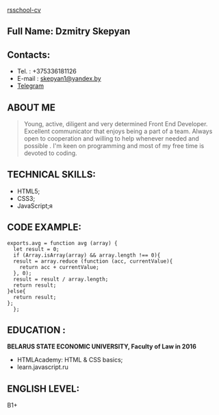 [rsschool-cv](https://skepyan.github.io/rsschool-cv/cv)

## Full Name:  Dzmitry Skepyan

## Contacts:
* Tel. : +375336181126
* E-mail : skepyan1@yandex.by
* [Telegram](https://t.me/skepyan)

## ABOUT ME
> Young, active, diligent and very determined Front End Developer. Excellent communicator that enjoys being a part of a team. Always open to cooperation and willing to help 
> whenever needed and possible . I'm keen on programming and most of my free time is devoted to coding.

## TECHNICAL SKILLS:
- HTML5;
- CSS3;
- JavaScript;я

## CODE EXAMPLE:
```
exports.avg = function avg (array) {
  let result = 0;
  if (Array.isArray(array) && array.length !== 0){
  result = array.reduce (function (acc, currentValue){
    return acc + currentValue;
  }, 0);
  result = result / array.length;
  return result;
}else{
  return result;
};
  };
 ```
 ## EDUCATION :
 **BELARUS STATE ECONOMIC UNIVERSITY, Faculty of Law in 2016**
 - HTMLAcademy: HTML & CSS basics;
 - learn.javascript.ru

## ENGLISH LEVEL:
B1+

